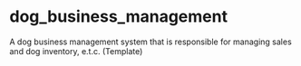 # dog_business_management
A dog business management system that is responsible for managing sales and dog inventory, e.t.c. (Template)
